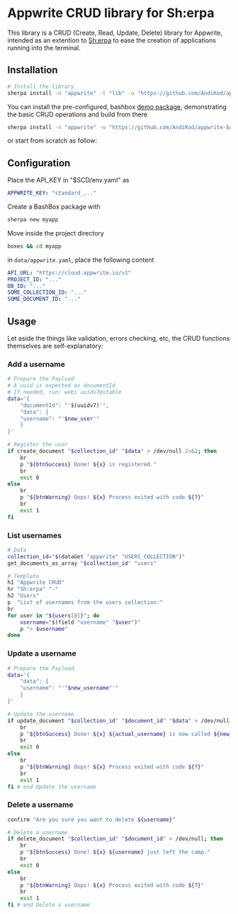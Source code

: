 # Appwrite CRUD library for Sh:erpa

This library is a CRUD (Create, Read, Update, Delete) library for Appwrite, intended as an extention to [Sh:erpa](https://github.com/SherpaCLI/sherpa) to ease the creation of applications running into the terminal. 


## Installation 

```bash
# Install the library
sherpa install -n "appwrite" -t "lib" -u "https://github.com/AndiKod/appwrite-bashlib"
```

You can install the pre-configured, bashbox [demo package](https://github.com/AndiKod/appwrite-bashbox), demonstrating the basic CRUD operations and build from there

```bash
sherpa install -n "appwrite" -u "https://github.com/AndiKod/appwrite-bashbox"
```
or start from scratch as follow:

## Configuration

Place the API_KEY in "$SCD/env.yaml" as

```yaml
APPWRITE_KEY: "standard_..."
```
Create a BashBox package with

```bash
sherpa new myapp
```
Move inside the project directory

```bash
boxes && cd myapp
```
in `data/appwrite.yaml`, place the following content

```yaml
API_URL: "https://cloud.appwrite.io/v1"
PROJECT_ID: "..."
DB_ID: "..."
SOME_COLLECTION_ID: "..."
SOME_DOCUMENT_ID: "..."
```

## Usage

Let aside the things like validation, errors checking, etc, the CRUD functions themselves are self-explanatory:

### Add a username

```bash
# Prepare the Payload
# A uuid is expected as documentId
# If needed, run: webi uuidv7@stable
data='{
    "documentId": "'$(uuidv7)'",
    "data": {
    "username": "'$new_user'"
    }
}'

# Register the user
if create_document "$collection_id" "$data" > /dev/null 2>&1; then
    br
    p "${btnSuccess} Done! ${x} is registered."
    br
    exit 0
else
    br
    p "${btnWarning} Oops! ${x} Process exited with code ${?}"
    br
    exit 1
fi
``` 
### List usernames

```bash [src/bin.sh]
# Data 
collection_id="$(dataGet "appwrite" "USERS_COLLECTION")"
get_documents_as_array "$collection_id" "users"

# Template
h1 "Appwrite CRUD"
hr "Sh:erpa" "-"
h2 "Users"
p  "List of usernames from the users collection:"
br
for user in "${users[@]}"; do
    username="$(field "username" "$user")"
    p "> $username"
done
```

### Update a username

```bash [src/bin.sh]
# Prepare the Payload
data='{
    "data": {
    "username": "'"$new_username"'"
    }
}'

# Update the username
if update_document "$collection_id" "$document_id" "$data" > /dev/null; then
    br
    p "${btnSuccess} Done! ${x} ${actual_username} is now called ${new_username}."
    br
    exit 0
else
    br
    p "${btnWarning} Oops! ${x} Process exited with code ${?}"
    br
    exit 1
fi # end Update the username
```

### Delete a username

```bash [src/bin.sh]
confirm "Are you sure you want to delete ${username}"

# Delete a unername
if delete_document "$collection_id" "$document_id" > /dev/null; then
    br
    p "${btnSuccess} Done! ${x} ${username} just left the camp."
    br
    exit 0
else
    br
    p "${btnWarning} Oops! ${x} Process exited with code ${?}"
    br
    exit 1
fi # end Delete a username
```

